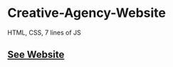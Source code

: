 # Creative-Agency-Website
HTML, CSS, 7 lines of JS

## <a href='https://stoic-wiles-460f56.netlify.app/index.html'>See Website</a>
